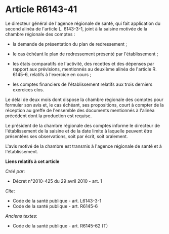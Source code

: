 # Article R6143-41

Le directeur général de l'agence régionale de santé, qui fait application du second alinéa de l'article L. 6143-3-1, joint à
la saisine motivée de la chambre régionale des comptes :

- la demande de présentation du plan de redressement ;

- le cas échéant le plan de redressement présenté par l'établissement ;

- les états comparatifs de l'activité, des recettes et des dépenses par rapport aux prévisions, mentionnés au deuxième alinéa
de l'article R. 6145-6, relatifs à l'exercice en cours ;

- les comptes financiers de l'établissement relatifs aux trois derniers exercices clos. 

Le délai de deux mois dont dispose la chambre régionale des comptes pour formuler son avis et, le cas échéant, ses
propositions, court à compter de la réception au greffe de l'ensemble des documents mentionnés à l'alinéa précédent dont la
production est requise. 

Le président de la chambre régionale des comptes informe le directeur de l'établissement de la saisine et de la date limite à
laquelle peuvent être présentées ses observations, soit par écrit, soit oralement.

L'avis motivé de la chambre est transmis à l'agence régionale de santé et à l'établissement.

**Liens relatifs à cet article**

_Créé par_:

  - Décret n°2010-425 du 29 avril 2010 - art. 1

_Cite_:

  - Code de la santé publique - art. L6143-3-1
  - Code de la santé publique - art. R6145-6

_Anciens textes_:

  - Code de la santé publique - art. R6145-62 (T)
